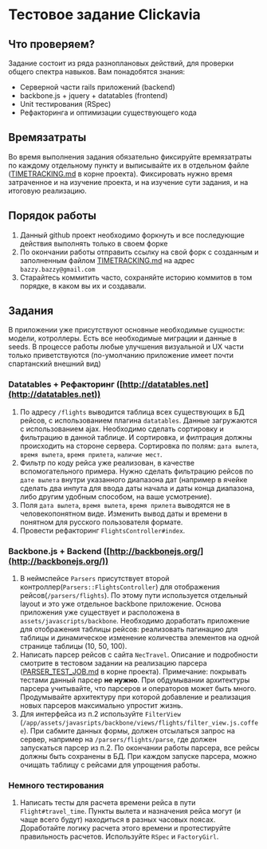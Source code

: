 Тестовое задание Clickavia
==========================
## Что проверяем?
Задание состоит из ряда разноплановых действий, для проверки общего спектра навыков. Вам понадобятся знания:

- Серверной части rails приложений (backend)
- backbone.js + jquery + datatables (frontend)
- Unit тестирования (RSpec)
- Рефакторинга и оптимизации существующего кода

## Времязатраты
Во время выполнения задания обязательно фиксируйте времязатраты по каждому отдельному пункту и выписывайте их в отдельном файле ([TIMETRACKING.md](TIMETRACKING.md) в корне проекта). Фиксировать нужно время затраченное и на изучение проекта, и на изучение сути задания, и на итоговую реализацию.

## Порядок работы
1. Данный github проект необходимо форкнуть и все последующие действия выполнять только в своем форке
2. По окончании работы отправить ссылку на свой форк с созданным и заполненным файлом [TIMETRACKING.md](TIMETRACKING.md) на адрес `bazzy.bazzy@gmail.com`
3. Старайтесь коммитить часто, сохраняйте историю коммитов в том порядке, в каком вы их и создавали.


## Задания
В приложении уже присутствуют основные необходимые сущности: модели, котроллеры. Есть все необходимые миграции и данные в seeds. В процессе работы любые улучшения визуальной и UX части только приветствуются (по-умолчанию приложение имеет почти спартанский внешний вид)

### Datatables + Рефакторинг ([http://datatables.net](http://datatables.net))
1. По адресу `/flights` выводится таблица всех существующих в БД рейсов, с использованием плагина `datatables`. Данные загружаются с использованием ajax. Необходимо сделать сортировку и фильтрацию в данной таблице. И сортировка, и филтрация должны происходить на стороне сервера. Сортировка по полям: `дата вылета`, `время вылета`, `время прилета`, `наличие мест`.
2. Фильтр по коду рейса уже реализован, в качестве вспомогательного примера. Нужно сделать фильтрацию рейсов по `дате вылета` внутри указанного диапазона дат (например в ячейке сделать два инпута для ввода даты начала и даты конца диапазона, либо другим удобным способом, на ваше усмотрение).
3. Поля `дата вылета`, `время вылета`, `время прилета` выводятся не в человекопонятном виде. Изменить вывод даты и времени в понятном для русского пользователя формате.
4. Провести рефакторинг `FlightsController#index`.

### Backbone.js + Backend ([http://backbonejs.org/](http://backbonejs.org/))
1. В неймспейсе `Parsers` присутствует второй контроллер(`Parsers::FlightsController`) для отображения рейсов(`/parsers/flights`). По этому пути используется отдельный layout и это уже отдельное backbone приложение. Основа приложения уже существует и расположена в `assets/javascripts/backbone`. Необходимо доработать приложение для отображения таблицы рейсов: реализовать пагинацию для таблицы и динамическое изменение количества элементов на одной странице таблицы (10, 50, 100).
2. Написать парсер рейсов с сайта `NecTravel`. Описание и подробности смотрите в тестовом задании на реализацию парсера ([PARSER_TEST_JOB.md](PARSER_TEST_JOB.md) в корне проекта). Примечание: покрывать тестами данный парсер **не нужно**. При обдумывании архитектуры парсера учитывайте, что парсеров и операторов может быть много. Продумывайте архитектуру при которой добавление и реализация новых парсеров максимально упростит жизнь.
3. Для интерфейса из п.2 используйте `FilterView` (`/app/assets/javasripts/backbone/views/flights/filter_view.js.coffee`). При сабмите данных формы, должен отсылаться запрос на сервер, например на `/parsers/flights/parse`, где должен запускаться парсер из п.2. По окончании работы парсера, все рейсы должны быть сохранены в БД. При каждом запуске парсера, можно очищать таблицу с рейсами для упрощения работы.

### Немного тестирования
1. Написать тесты для расчета времени рейса в пути `Flight#travel_time`. Пункты вылета и назначения рейса могут (и чаще всего будут) находиться в разных часовых поясах. Доработайте логику расчета этого времени и протестируйте правильность расчетов. Используйте `RSpec` и `FactoryGirl`.
